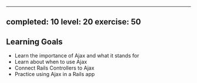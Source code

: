 -------------------
completed: 10
level: 20
exercise: 50
------------------
## Learning Goals

* Learn the importance of Ajax and what it stands for
* Learn about when to use Ajax
* Connect Rails Controllers to Ajax
* Practice using Ajax in a Rails app
